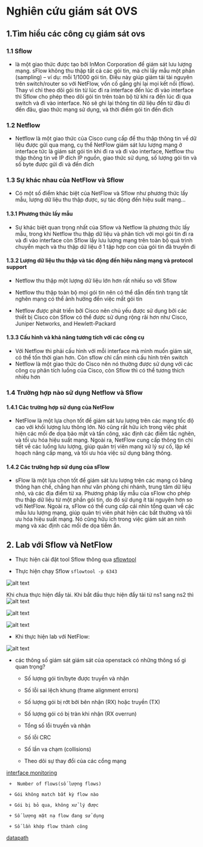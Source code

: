 # Nghiên cứu giám sát OVS

## 1.Tìm hiểu các công cụ giám sát ovs

### 1.1 Sflow 

 - là một giao thức được tạo bởi InMon Corporation để giám sát lưu lượng mạng. sFlow không thu thập tất cả các gói tin, mà chỉ lấy mẫu một phần (sampling) – ví dụ: mỗi 1/1000 gói tin. Điều này giúp giảm tải tài nguyên trên switch/router so với NetFlow, vốn cố gắng ghi lại mọi kết nối (flow). Thay vì chỉ theo dõi gói tin từ lúc đi ra interface đến lúc đi vào interface thì Sflow cho phép theo dõi gói tin trên toàn bộ từ khi ra đến lúc đi qua switch và đi vào interface. Nó sẽ ghi lại thông tin dữ liệu đến từ đâu đi đến đâu, giao thức mạng sử dụng, và thời điểm gói tin đến đích

### 1.2 Netflow

 - Netflow là một giao thức của Cisco cung cấp để thu thập thông tin về dữ liệu được gửi qua mạng, cụ thể NetFlow giám sát lưu lượng mạng ở interface tức là giám sát gói tin khi đi ra và đi vào interface, Netflow thu thập thông tin về IP đích IP nguồn, giao thức sử dụng, số lượng gói tin và số byte được gửi đi và đến đích 

### 1.3 Sự khác nhau của NetFlow và Sflow

 - Có một số điểm khác biệt của NetFlow và Sflow như phương thức lấy mẫu, lượng dữ liệu thu thập được, sự tác động đến hiệu suất mạng...

#### 1.3.1 Phương thức lấy mẫu 

 - Sự khác biệt quan trọng nhất của Sflow và Netflow là phương thức lấy mẫu, trong khi Netflow thu thập dữ liệu và phân tích với mọi gói tin đi ra và đi vào interface còn Sflow lấy lưu lượng mạng trên toàn bộ quá trình chuyển mạch và thu thập dữ liệu ở 1 tập hợp con của gói tin đã truyền đi 

#### 1.3.2 Lượng dữ liệu thu thập và tác động đến hiệu năng mạng và protocol support

 - Netflow thu thập một lượng dữ liệu lớn hơn rất nhiều so với Sflow

 - Netflow thu thập toàn bộ mọi gói tin nên có thể dẫn đến tình trạng tắt nghẽn mạng có thể ảnh hưởng đến việc mất gói tin

 - Netflow được phát triển bởi Cisco nên chủ yếu được sử dụng bởi các thiết bị Cisco còn Sflow có thể được sử dụng rộng rãi hơn như Cisco, Juniper Networks, and Hewlett-Packard

#### 1.3.3 Cấu hình và khả năng tương tích với các công cụ 

 - Với Netflow thì phải cấu hình với mỗi interface mà mình muốn giám sát, có thể tốn thời gian hơn. Còn sflow chỉ cần mình cấu hình trên switch
 - Netflow là một giao thức do Cisco nên nó thường được sử dụng với các công cụ phân tích luồng của Cisco, còn Sflow thì có thể tương thích nhiều hơn

### 1.4 Trường hợp nào sử dụng Netflow và Sflow

#### 1.4.1 Các trường hợp sử dụng của NetFlow
 
 - NetFlow là một lựa chọn tốt để giám sát lưu lượng trên các mạng tốc độ cao với khối lượng lưu thông lớn. Nó cũng rất hữu ích trong việc phát hiện các mối đe dọa bảo mật và tấn công, xác định các điểm tắc nghẽn, và tối ưu hóa hiệu suất mạng. Ngoài ra, NetFlow cung cấp thông tin chi tiết về các luồng lưu lượng, giúp quản trị viên mạng xử lý sự cố, lập kế hoạch nâng cấp mạng, và tối ưu hóa việc sử dụng băng thông.

#### 1.4.2 Các trường hợp sử dụng của sFlow

 - sFlow là một lựa chọn tốt để giám sát lưu lượng trên các mạng có băng thông hạn chế, chẳng hạn như văn phòng chi nhánh, trung tâm dữ liệu nhỏ, và các địa điểm từ xa. Phương pháp lấy mẫu của sFlow cho phép thu thập dữ liệu từ một phần gói tin, do đó sử dụng ít tài nguyên hơn so với NetFlow. Ngoài ra, sFlow có thể cung cấp cái nhìn tổng quan về các mẫu lưu lượng mạng, giúp quản trị viên phát hiện các bất thường và tối ưu hóa hiệu suất mạng. Nó cũng hữu ích trong việc giám sát an ninh mạng và xác định các mối đe dọa tiềm ẩn.

## 2. Lab với Sflow và NetFlow

 - Thực hiện cài đặt tool Sflow thông qua [sflowtool](https://github.com/sflow/sflowtool)

 - Thực hiện chạy Sflow `sflowtool -p 6343`

  ![alt text](../image/Sflow.png)

 Khi chưa thực hiện đẩy tải. Khi bắt đầu thực hiện đẩy tải từ ns1 sang ns2 thì 
 ![alt text](../image/Sflow1.png)
 
 ![alt text](../image/Sflow2.png)

 ![alt text](../image/Sflow3.png)


 - Khi thực hiện lab với NetFlow:

  ![alt text](../image/NetFlow.png)


 - các thông số giám sát giám sát của openstack có những thông số gì quan trọng?
  
     + Số lượng gói tin/byte được truyền và nhận

     + Số lỗi sai lệch khung (frame alignment errors)

     + Số lượng gói bị rớt bởi bên nhận (RX) hoặc truyền (TX)

     + Số lượng gói có bị tràn khi nhận (RX overrun)

     + Tổng số lỗi truyền và nhận 

     + Số lỗi CRC 

     + Số lần va chạm (collisions)

     + Theo dõi sự thay đổi của các cổng mạng

 [interface monitoring](https://builders.intel.com/docs/intel-platform-service-assurance-open-vswitch-interface-monitoring.pdf)

     +  Number of flows(số lượng flows)

     + Gói không match bất kỳ flow nào 

     + Gói bị bỏ qua, không xử lý được

     + Số lượng mặt nạ flow đang sử dụng

     + Số lần khớp flow thành công 

   [datapath](https://github.com/digitalocean/openvswitch_exporter)


 









